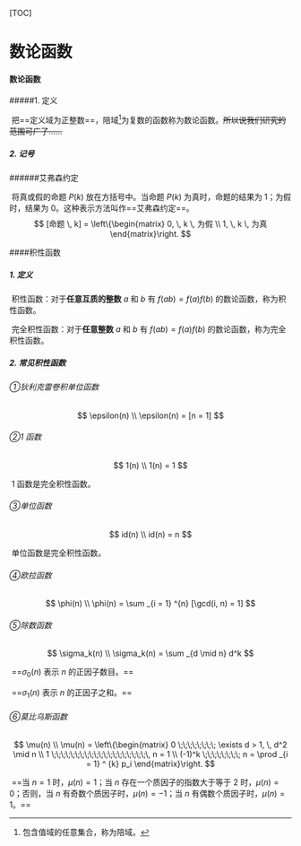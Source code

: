 [TOC]

# 数论函数

#### 数论函数

#####1. 定义

​	把==定义域为正整数==，陪域[^ 1 ]为复数的函数称为数论函数。~~所以说我们研究的范围可广了……~~

[^ 1 ]: 包含值域的任意集合，称为陪域。

##### 2. 记号

######艾弗森约定

​	将真或假的命题 $P(k)$ 放在方括号中。当命题 $P(k)$ 为真时，命题的结果为 1；为假时，结果为 0。这种表示方法叫作==艾弗森约定==。
$$
[命题 \, k] = 
\left\{\begin{matrix}
0, \, k \, 为假
\\
1, \, k \, 为真
\end{matrix}\right.
$$

####积性函数

##### 1. 定义

​	积性函数：对于**任意互质的整数** $a$ 和 $b$ 有 $f(ab) = f(a) f(b)$ 的数论函数，称为积性函数。

​	完全积性函数：对于**任意整数** $a$ 和 $b$ 有 $f(ab) = f(a) f(b)$ 的数论函数，称为完全积性函数。

##### 2. 常见积性函数

###### ①狄利克雷卷积单位函数

$$
\epsilon(n)
\\
\epsilon(n) = [n = 1]
$$

###### ②1 函数

$$
1(n)
\\
1(n) = 1
$$

​	1 函数是完全积性函数。

###### ③单位函数

$$
id(n)
\\
id(n) = n
$$

​	单位函数是完全积性函数。

###### ④欧拉函数

$$
\phi(n)
\\
\phi(n) = \sum _{i = 1} ^{n} [\gcd(i, n) = 1]
$$

###### ⑤除数函数

$$
\sigma_k(n)
\\
\sigma_k(n) = \sum _{d \mid n} d^k
$$

​	==$\sigma_0(n)$ 表示 $n$ 的正因子数目。==

​	==$\sigma_1(n)$ 表示 $n$ 的正因子之和。==

###### ⑥莫比乌斯函数

$$
\mu(n)
\\
\mu(n) = 
\left\{\begin{matrix}
0 \;\;\;\;\;\;\;\; \exists d > 1, \, d^2 \mid n
\\
1 \;\;\;\;\;\;\;\;\;\;\;\;\;\;\;\;\;\;\;\;\, n = 1
\\
(-1)^k \;\;\;\;\;\;\;\; n = \prod _{i = 1} ^ {k} p_i
\end{matrix}\right.
$$

​	==当 $n = 1$ 时，$\mu(n) = 1$；当 $n$ 存在一个质因子的指数大于等于 2 时，$\mu(n) = 0$；否则，当 $n$ 有奇数个质因子时，$\mu(n) = -1$；当 $n$ 有偶数个质因子时，$\mu(n) = 1$。==
